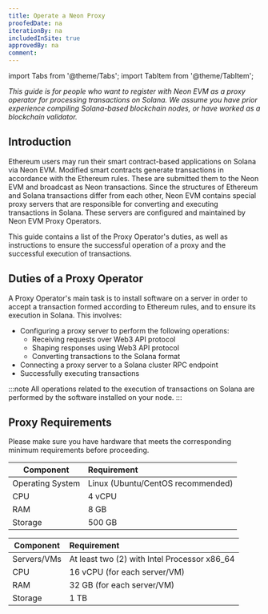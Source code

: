 ```yaml
---
title: Operate a Neon Proxy
proofedDate: na
iterationBy: na
includedInSite: true
approvedBy: na
comment: 
---
```


import Tabs from '@theme/Tabs';
import TabItem from '@theme/TabItem';

*This guide is for people who want to register with Neon EVM as a proxy operator for processing transactions on Solana. We assume you have prior experience compiling Solana-based blockchain nodes, or have worked as a blockchain validator.*

## Introduction
Ethereum users may run their smart contract-based applications on Solana via Neon EVM. Modified smart contracts generate transactions in accordance with the Ethereum rules. These are submitted them to the Neon EVM and broadcast as Neon transactions. Since the structures of Ethereum and Solana transactions differ from each other, Neon EVM contains special proxy servers that are responsible for converting and executing transactions in Solana. These servers are configured and maintained by Neon EVM Proxy Operators.

This guide contains a list of the Proxy Operator's duties, as well as instructions to ensure the successful operation of a proxy and the successful execution of transactions.

## Duties of a Proxy Operator
A Proxy Operator's main task is to install software on a server in order to accept a transaction formed according to Ethereum rules, and to ensure its execution in Solana. This involves:
 * Configuring a proxy server to perform the following operations:
    * Receiving requests over Web3 API protocol
    * Shaping responses using Web3 API protocol
    * Converting transactions to the Solana format
 * Connecting a proxy server to a Solana cluster RPC endpoint
 * Successfully executing transactions

:::note
All operations related to the execution of transactions on Solana are performed by the software installed on your node.
:::

## Proxy Requirements

Please make sure you have hardware that meets the corresponding minimum requirements before proceeding.

<Tabs>
  <TabItem value="basic" label="Basic" default>

|Component|Requirement                           |
|-----|:-----------------------------------------|
|Operating System | Linux (Ubuntu/CentOS recommended) |
|CPU | 4 vCPU |
|RAM | 8 GB |
|Storage | 500 GB |
  </TabItem>
  <TabItem value="self-managed" label="Self-Managed">

|Component|Requirement                           |
|-----|:-----------------------------------------|
|Servers/VMs | At least two (2) with Intel Processor x86_64 |
|CPU | 16 vCPU (for each server/VM) |
|RAM | 32 GB (for each server/VM) |
|Storage | 1 TB |
  </TabItem>
</Tabs>